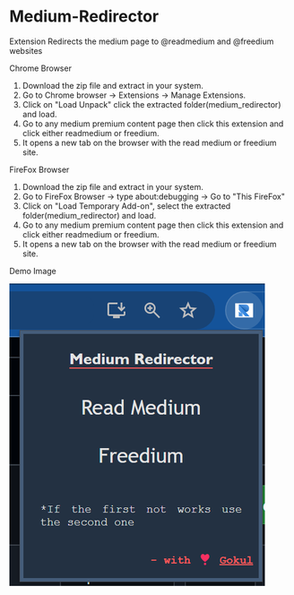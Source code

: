 # Medium-Redirector
Extension Redirects the medium page to @readmedium and @freedium websites

Chrome Browser
1. Download the zip file and extract in your system.
2. Go to Chrome browser -> Extensions -> Manage Extensions.
3. Click on "Load Unpack" click the extracted folder(medium_redirector) and load.
4. Go to any medium premium content page then click this extension and click either readmedium or freedium.
5. It opens a new tab on the browser with the read medium or freedium site.

FireFox Browser
1. Download the zip file and extract in your system.
2. Go to FireFox Browser -> type about:debugging -> Go to "This FireFox"
3. Click on "Load Temporary Add-on", select the extracted folder(medium_redirector) and load.
4. Go to any medium premium content page then click this extension and click either readmedium or freedium.
5. It opens a new tab on the browser with the read medium or freedium site.


Demo Image

![Demo image of the site](https://github.com/MASTERGOKUL/Medium-Redirector/blob/main/Screenshot%202024-09-01%20134924.png)
